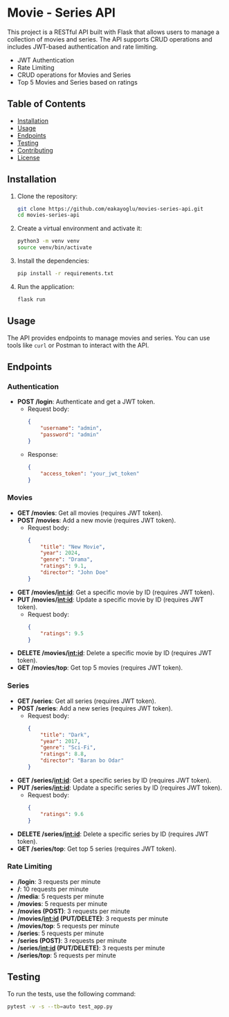 # Movie - Series API

This project is a RESTful API built with Flask that allows users to manage a collection of movies and series. The API supports CRUD operations and includes JWT-based authentication and rate limiting.

- JWT Authentication
- Rate Limiting
- CRUD operations for Movies and Series
- Top 5 Movies and Series based on ratings

## Table of Contents

- [Installation](#installation)
- [Usage](#usage)
- [Endpoints](#endpoints)
- [Testing](#testing)
- [Contributing](#contributing)
- [License](#license)

## Installation

1. Clone the repository:
    ```sh
    git clone https://github.com/eakayoglu/movies-series-api.git
    cd movies-series-api
    ```

2. Create a virtual environment and activate it:
    ```sh
    python3 -m venv venv
    source venv/bin/activate
    ```

3. Install the dependencies:
    ```sh
    pip install -r requirements.txt
    ```


4. Run the application:
    ```sh
    flask run
    ```

## Usage

The API provides endpoints to manage movies and series. You can use tools like `curl` or Postman to interact with the API.

## Endpoints

### Authentication

- **POST /login**: Authenticate and get a JWT token.
    - Request body:
        ```json
        {
            "username": "admin",
            "password": "admin"
        }
        ```
    - Response:
        ```json
        {
            "access_token": "your_jwt_token"
        }
        ```

### Movies

- **GET /movies**: Get all movies (requires JWT token).
- **POST /movies**: Add a new movie (requires JWT token).
    - Request body:
        ```json
        {
            "title": "New Movie",
            "year": 2024,
            "genre": "Drama",
            "ratings": 9.1,
            "director": "John Doe"
        }
        ```
- **GET /movies/<int:id>**: Get a specific movie by ID (requires JWT token).
- **PUT /movies/<int:id>**: Update a specific movie by ID (requires JWT token).
    - Request body:
        ```json
        {
            "ratings": 9.5
        }
        ```
- **DELETE /movies/<int:id>**: Delete a specific movie by ID (requires JWT token).
- **GET /movies/top**: Get top 5 movies (requires JWT token).

### Series

- **GET /series**: Get all series (requires JWT token).
- **POST /series**: Add a new series (requires JWT token).
    - Request body:
        ```json
        {
            "title": "Dark",
            "year": 2017,
            "genre": "Sci-Fi",
            "ratings": 8.8,
            "director": "Baran bo Odar"
        }
        ```
- **GET /series/<int:id>**: Get a specific series by ID (requires JWT token).
- **PUT /series/<int:id>**: Update a specific series by ID (requires JWT token).
    - Request body:
        ```json
        {
            "ratings": 9.6
        }
        ```
- **DELETE /series/<int:id>**: Delete a specific series by ID (requires JWT token).
- **GET /series/top**: Get top 5 series (requires JWT token).

### Rate Limiting

- **/login**: 3 requests per minute
- **/**: 10 requests per minute
- **/media**: 5 requests per minute
- **/movies**: 5 requests per minute
- **/movies (POST)**: 3 requests per minute
- **/movies/<int:id> (PUT/DELETE)**: 3 requests per minute
- **/movies/top**: 5 requests per minute
- **/series**: 5 requests per minute
- **/series (POST)**: 3 requests per minute
- **/series/<int:id> (PUT/DELETE)**: 3 requests per minute
- **/series/top**: 5 requests per minute

## Testing

To run the tests, use the following command:
```sh
pytest -v -s --tb=auto test_app.py


